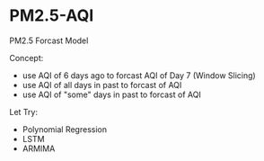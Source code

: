 # PM2.5-AQI
PM2.5 Forcast Model

Concept:
  - use AQI of 6 days ago to forcast AQI of Day 7 (Window Slicing)
  - use AQI of all days in past to forcast of AQI 
  - use AQI of "some" days in past to forcast of AQI


Let Try:
  - Polynomial Regression
  - LSTM
  - ARMIMA
